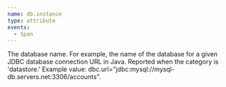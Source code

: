 ```yaml
---
name: db.instance
type: attribute
events:
  - Span
---
```


The database name. For example, the name of the database for a given JDBC database connection URL in Java. Reported when the category is 'datastore.' Example value: dbc.url="jdbc:mysql://mysql-db.servers.net:3306/accounts".